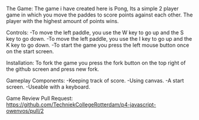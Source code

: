 The Game:
The game i have created here is Pong, Its a simple 2 player game in which you move the paddes to score points against each other. The player with the highest amount of points wins.

Controls:
-To move the left paddle, you use the W key to go up and the S key to go down.
-To move the left paddle, you use the I key to go up and the K key to go down.
-To start the game you press the left mouse button once on the start screen.

Installation:
To fork the game you press the fork button on the top right of the github screen and press new fork.

Gameplay Components:
-Keeping track of score.
-Using canvas.
-A start screen.
-Useable with a keyboard.

Game Review Pull Request:
https://github.com/TechniekCollegeRotterdam/p4-javascript-owenvos/pull/2